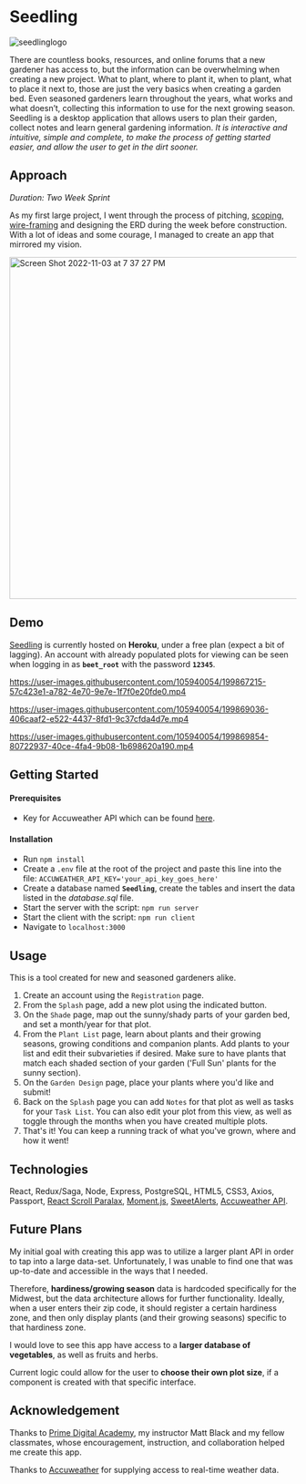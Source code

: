 # Seedling 
![seedlinglogo](https://user-images.githubusercontent.com/105940054/199861949-99a6a756-f7c8-454f-87e9-f31d5cdb185e.png)


There are countless books, resources, and online forums that a new gardener has access to, but the information can be overwhelming when creating a new project. What to plant, where to plant it, when to plant, what to place it next to, those are just the very basics when creating a garden bed. Even seasoned gardeners learn throughout the years, what works and what doesn’t, collecting this information to use for the next growing season. Seedling is a desktop application that allows users to plan their garden, collect notes and learn general gardening information. *It is interactive and intuitive, simple and complete, to make the process of getting started easier, and allow the user to get in the dirt sooner.*

## Approach
*Duration: Two Week Sprint*

As my first large project, I went through the process of pitching, [scoping](https://docs.google.com/document/d/1DJUJvsb5WAfi_C-UYYPF8dRWAuVBhAvRkxsgJV46Qfs/edit?usp=sharing), [wire-framing](https://www.figma.com/file/cT0CnWsJmUxcDQ2KdZbQwz/Seedling?node-id=0%3A1) and designing the ERD during the week before construction. With a lot of ideas and some courage, I managed to create an app that mirrored my vision. 

<img width="700" img height="600" alt="Screen Shot 2022-11-03 at 7 37 27 PM" src="https://user-images.githubusercontent.com/105940054/199869533-3a82055d-4e79-4305-924c-375e9df733c6.png">


## Demo

[Seedling](http://seedlings.herokuapp.com/#/home) is currently hosted on **Heroku**, under a free plan (expect a bit of lagging). An account with already populated plots for viewing can be seen when logging in as **`beet_root`** with the password **`12345`**.

https://user-images.githubusercontent.com/105940054/199867215-57c423e1-a782-4e70-9e7e-1f7f0e20fde0.mp4

https://user-images.githubusercontent.com/105940054/199869036-406caaf2-e522-4437-8fd1-9c37cfda4d7e.mp4

https://user-images.githubusercontent.com/105940054/199869854-80722937-40ce-4fa4-9b08-1b698620a190.mp4

## Getting Started
#### Prerequisites
- Key for Accuweather API which can be found [here](https://developer.accuweather.com/).

#### Installation 
- Run `npm install`
- Create a `.env` file at the root of the project and paste this line into the file:
`
ACCUWEATHER_API_KEY='your_api_key_goes_here'
`
- Create a database named **`Seedling`**, create the tables and insert the data listed in the *database.sql* file.
- Start the server with the script: `npm run server`
- Start the client with the script: `npm run client`
- Navigate to `localhost:3000`

## Usage
This is a tool created for new and seasoned gardeners alike. 

1. Create an account using the `Registration` page.
2. From the `Splash` page, add a new plot using the indicated button.
3. On the `Shade` page, map out the sunny/shady parts of your garden bed, and set a month/year for that plot.
4. From the `Plant List` page, learn about plants and their growing seasons, growing conditions and companion plants. Add plants to your list and edit their subvarieties if desired. Make sure to have plants that match each shaded section of your garden ('Full Sun' plants for the sunny section).
5. On the `Garden Design` page, place your plants where you'd like and submit!
6. Back on the `Splash` page you can add `Notes` for that plot as well as tasks for your `Task List`. You can also edit your plot from this view, as well as toggle through the months when you have created multiple plots. 
7. That's it! You can keep a running track of what you've grown, where and how it went!

## Technologies 

React, Redux/Saga, Node, Express, PostgreSQL, HTML5, CSS3, Axios, Passport, [React Scroll Paralax](https://react-scroll-parallax.damnthat.tv/docs/intro), [Moment.js](https://momentjs.com/), [SweetAlerts](https://sweetalert2.github.io/), [Accuweather API](https://developer.accuweather.com/).

## Future Plans
My initial goal with creating this app was to utilize a larger plant API in order to tap into a large data-set. Unfortunately, I was unable to find one that was up-to-date and accessible in the ways that I needed. 

Therefore, **hardiness/growing season** data is hardcoded specifically for the Midwest, but the data architecture allows for further functionality. Ideally, when a user enters their zip code, it should register a certain hardiness zone, and then only display plants (and their growing seasons) specific to that hardiness zone. 

I would love to see this app have access to a **larger database of vegetables**, as well as fruits and herbs.

Current logic could allow for the user to **choose their own plot size**, if a component is created with that specific interface.

## Acknowledgement
Thanks to [Prime Digital Academy](https://www.primeacademy.io/?utm_campaign=brand_search&utm_medium=cpc&utm_source=google&utm_medium=ppc&utm_campaign=Brand+Search&utm_term=prime%20digital%20academy&utm_source=adwords&hsa_mt=e&hsa_kw=prime%20digital%20academy&hsa_grp=34455376016&hsa_tgt=kwd-292678835500&hsa_ad=260264094213&hsa_ver=3&hsa_acc=5885076177&hsa_cam=670836869&hsa_src=g&hsa_net=adwords&gclid=CjwKCAjwzY2bBhB6EiwAPpUpZnY0gTAT6HqS3icel3rL0HZw7EezhKpqo-iknTHknyD7NZkdjz-TuxoCCPYQAvD_BwE), my instructor Matt Black and my fellow classmates, whose encouragement, instruction, and collaboration helped me create this app. 

Thanks to [Accuweather](https://developer.accuweather.com/) for supplying access to real-time weather data.
